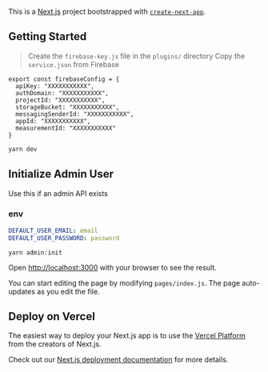 This is a [Next.js](https://nextjs.org/) project bootstrapped with [`create-next-app`](https://github.com/vercel/next.js/tree/canary/packages/create-next-app).

## Getting Started

> Create the `firebase-key.js` file in the `plugins/` directory
> Copy the `service.json` from Firebase

```
export const firebaseConfig = {
  apiKey: "XXXXXXXXXXX",
  authDomain: "XXXXXXXXXXX",
  projectId: "XXXXXXXXXXX",
  storageBucket: "XXXXXXXXXXX",
  messagingSenderId: "XXXXXXXXXXX",
  appId: "XXXXXXXXXXX",
  measurementId: "XXXXXXXXXXX"
}
```

```bash
yarn dev
```

## Initialize Admin User

Use this if an admin API exists

### env

```yaml
DEFAULT_USER_EMAIL: email
DEFAULT_USER_PASSWORD: password
```

```
yarn admin:init
```

Open [http://localhost:3000](http://localhost:3000) with your browser to see the result.

You can start editing the page by modifying `pages/index.js`. The page auto-updates as you edit the file.

## Deploy on Vercel

The easiest way to deploy your Next.js app is to use the [Vercel Platform](https://vercel.com/new?utm_medium=default-template&filter=next.js&utm_source=create-next-app&utm_campaign=create-next-app-readme) from the creators of Next.js.

Check out our [Next.js deployment documentation](https://nextjs.org/docs/deployment) for more details.
